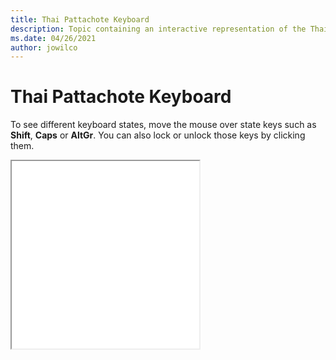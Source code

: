 ```yaml
--- 
title: Thai Pattachote Keyboard 
description: Topic containing an interactive representation of the Thai Pattachote Keyboard 
ms.date: 04/26/2021 
author: jowilco 
--- 
```

 
# Thai Pattachote Keyboard 
 
To see different keyboard states, move the mouse over state keys such as **Shift**, **Caps** or **AltGr**. You can also lock or unlock those keys by clicking them. 
 
<iframe src="kbdth1.html" height="300"></iframe> 
